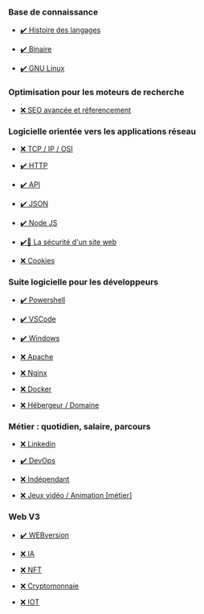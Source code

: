  ### Base de connaissance

- [✔️ Histoire des langages](./HistoireLangagesProgrammation/TP.md)

- [✔️ Binaire](./Binaire/readme.md)

- [✔️ GNU Linux](./GNU_Linux/readme.md)

### Optimisation pour les moteurs de recherche

- [❌ SEO avancée et réferencement](./SEO/readme.md)

### Logicielle orientée vers les applications réseau

- [❌ TCP / IP / OSI]()

- [✔️ HTTP](./HTTP/readme.md)

- [✔️ API](./API/readme.md)

- [✔️ JSON](./JSON/readme.md)

- [✔️ Node JS](./Node.js/readme.md)

- [✔️🚧 La sécurité d'un site web](./SecuriteWebSite/readme.md)

- [❌ Cookies]()

### Suite logicielle pour les développeurs

- [✔️ Powershell](./powershell.md)

- [✔️ VSCode](./vscode.md)

- [✔️ Windows](./windows.md)

- [❌ Apache]()

- [❌ Nginx]()

- [❌ Docker]()

- [❌ Hébergeur / Domaine]()

### Métier : quotidien, salaire, parcours

- [❌ Linkedin]()

- [✔️ DevOps](./DevOps/readme.md)

- [❌ Indépendant]()

- [❌ Jeux vidéo / Animation [métier]]()

### Web V3

- [✔️ WEBversion](./WEBversion/readme.md)

- [❌ IA]()

- [❌ NFT]()

- [❌ Cryptomonnaie]()

- [❌ IOT]()


<!--
Stack Overflow :

https://fr.wikipedia.org/wiki/Jo%C3%ABl_Spolsky
https://fr.wikipedia.org/wiki/Jeff_Atwood

https://cours-web.ch/outils/cloudstorage.html
https://github.com/Fyndir/Note-de-cours
https://www.youtube.com/watch?v=SwcNkCY1dmo
https://www.youtube.com/watch?v=GQgEMUHfSOI
https://www.youtube.com/c/LeFr%C3%A8reCodeur/videos
https://www.youtube.com/c/PierreGiraudcom/videos
https://www.pierre-giraud.com/http-reseau-securite-cours/
https://sancy.iut-clermont.uca.fr/~lafourcade/teaching.html

IOT :
https://openclassrooms.com/fr/courses/5432586-explorez-le-panorama-des-objets-connectes/5641601-definissez-le-processus-de-developpement-d-un-produit-iot
https://openclassrooms.com/fr/courses/5079046-mettez-en-place-une-architecture-pour-objets-connectes-avec-le-standard-onem2m/5079053-decouvrez-l-internet-des-objets
https://www.schoolmouv.fr/cours/internet-le-reseau-des-reseaux/fiche-de-cours

- Zigbee
- LoRaWAN et LoRa
- Sigfox
- ZeeWave
- EnOcean
- Homekit

Défis :
- Coder sans voir le résultat
-->